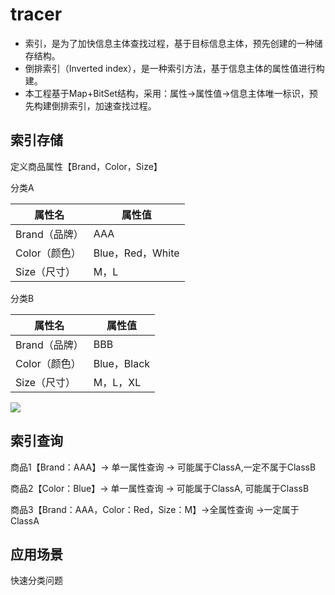 # tracer

- 索引，是为了加快信息主体查找过程，基于目标信息主体，预先创建的一种储存结构。
- 倒排索引（Inverted index），是一种索引方法，基于信息主体的属性值进行构建。
- 本工程基于Map+BitSet结构，采用：属性->属性值->信息主体唯一标识，预先构建倒排索引，加速查找过程。

## 索引存储

定义商品属性【Brand，Color，Size】

分类A

| 属性名        | 属性值           |
| ------------- | ---------------- |
| Brand（品牌） | AAA              |
| Color（颜色） | Blue，Red，White |
| Size（尺寸）  | M，L             |

分类B

| 属性名        | 属性值      |
| ------------- | ----------- |
| Brand（品牌） | BBB         |
| Color（颜色） | Blue，Black |
| Size（尺寸）  | M，L，XL    |

![](https://github.com/wqvanchin/tracer/blob/master/image/store.jpg)

## 索引查询

商品1【Brand：AAA】-> 单一属性查询 -> 可能属于ClassA,一定不属于ClassB

商品2【Color：Blue】-> 单一属性查询 -> 可能属于ClassA, 可能属于ClassB

商品3【Brand：AAA，Color：Red，Size：M】->全属性查询 ->一定属于 ClassA

## 应用场景

快速分类问题
